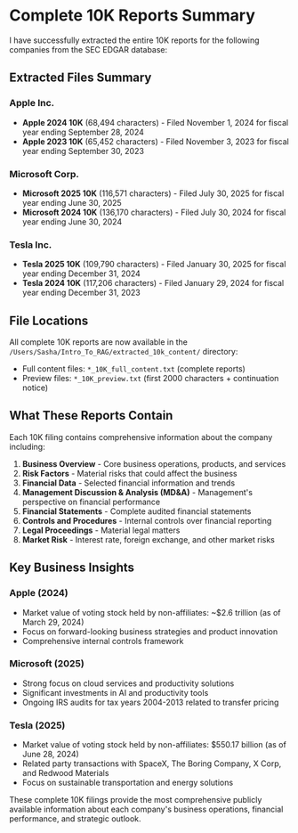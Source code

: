 # Complete 10K Reports Summary

I have successfully extracted the entire 10K reports for the following companies from the SEC EDGAR database:

## Extracted Files Summary

### Apple Inc.
- **Apple 2024 10K** (68,494 characters) - Filed November 1, 2024 for fiscal year ending September 28, 2024
- **Apple 2023 10K** (65,452 characters) - Filed November 3, 2023 for fiscal year ending September 30, 2023

### Microsoft Corp.
- **Microsoft 2025 10K** (116,571 characters) - Filed July 30, 2025 for fiscal year ending June 30, 2025  
- **Microsoft 2024 10K** (136,170 characters) - Filed July 30, 2024 for fiscal year ending June 30, 2024

### Tesla Inc.
- **Tesla 2025 10K** (109,790 characters) - Filed January 30, 2025 for fiscal year ending December 31, 2024
- **Tesla 2024 10K** (117,206 characters) - Filed January 29, 2024 for fiscal year ending December 31, 2023

## File Locations

All complete 10K reports are now available in the `/Users/Sasha/Intro_To_RAG/extracted_10k_content/` directory:

- Full content files: `*_10K_full_content.txt` (complete reports)
- Preview files: `*_10K_preview.txt` (first 2000 characters + continuation notice)

## What These Reports Contain

Each 10K filing contains comprehensive information about the company including:

1. **Business Overview** - Core business operations, products, and services
2. **Risk Factors** - Material risks that could affect the business
3. **Financial Data** - Selected financial information and trends
4. **Management Discussion & Analysis (MD&A)** - Management's perspective on financial performance
5. **Financial Statements** - Complete audited financial statements
6. **Controls and Procedures** - Internal controls over financial reporting
7. **Legal Proceedings** - Material legal matters
8. **Market Risk** - Interest rate, foreign exchange, and other market risks

## Key Business Insights

### Apple (2024)
- Market value of voting stock held by non-affiliates: ~$2.6 trillion (as of March 29, 2024)
- Focus on forward-looking business strategies and product innovation
- Comprehensive internal controls framework

### Microsoft (2025)
- Strong focus on cloud services and productivity solutions
- Significant investments in AI and productivity tools
- Ongoing IRS audits for tax years 2004-2013 related to transfer pricing

### Tesla (2025)
- Market value of voting stock held by non-affiliates: $550.17 billion (as of June 28, 2024)
- Related party transactions with SpaceX, The Boring Company, X Corp, and Redwood Materials
- Focus on sustainable transportation and energy solutions

These complete 10K filings provide the most comprehensive publicly available information about each company's business operations, financial performance, and strategic outlook.

